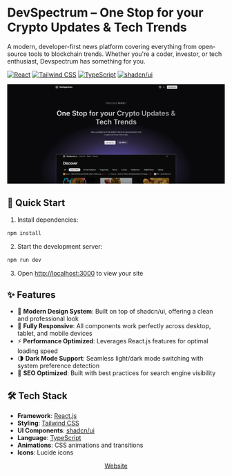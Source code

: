 #  DevSpectrum – One Stop for your Crypto Updates & Tech Trends

A modern, developer-first news platform covering everything from open-source tools to blockchain trends. Whether you're a coder, investor, or tech enthusiast, Devspectrum has something for you.

[![React](https://img.shields.io/badge/React-18.3-blue?logo=react&logoColor=white)](https://react.dev/)
[![Tailwind CSS](https://img.shields.io/badge/Tailwind_CSS-3.4-blue)](https://tailwindcss.com/)
[![TypeScript](https://img.shields.io/badge/TypeScript-5.0-blue)](https://www.typescriptlang.org/)
[![shadcn/ui](https://img.shields.io/badge/shadcn/ui-latest-black)](https://ui.shadcn.com/)

<img src="public/devspectrum-landing.png" alt="DevSpectrum landing page image" />

## 🚀 Quick Start

1. Install dependencies:
```bash
npm install
```

2. Start the development server:
```bash
npm run dev
```

3. Open [http://localhost:3000](http://localhost:3000) to view your site


## ✨ Features

- 🎨 **Modern Design System**: Built on top of shadcn/ui, offering a clean and professional look
- 📱 **Fully Responsive**: All components work perfectly across desktop, tablet, and mobile devices
- ⚡ **Performance Optimized**: Leverages React.js features for optimal loading speed
- 🌗 **Dark Mode Support**: Seamless light/dark mode switching with system preference detection
- 🎯 **SEO Optimized**: Built with best practices for search engine visibility


## 🛠️ Tech Stack

- **Framework**: [React.js](https://react.dev/)
- **Styling**: [Tailwind CSS](https://tailwindcss.com/)
- **UI Components**: [shadcn/ui](https://ui.shadcn.com/)
- **Language**: [TypeScript](https://www.typescriptlang.org/)
- **Animations**: CSS animations and transitions
- **Icons**: Lucide icons


<p align="center">
  <a href="https://devspectrum.rohanverma.me/">Website</a> 
</p>
